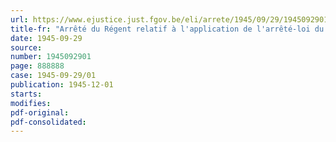 ```yaml
---
url: https://www.ejustice.just.fgov.be/eli/arrete/1945/09/29/1945092901/justel
title-fr: "Arrêté du Régent relatif à l'application de l'arrêté-loi du 28 décembre 1944, concernant la sécurité sociale des travailleurs, aux employeurs et travailleurs des entreprises horticoles et forestières"
date: 1945-09-29
source:
number: 1945092901
page: 888888
case: 1945-09-29/01
publication: 1945-12-01
starts:
modifies:
pdf-original:
pdf-consolidated:
---
```


